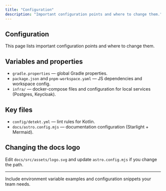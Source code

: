 ```yaml
---
title: "Configuration"
description: "Important configuration points and where to change them."
---
```


## Configuration

This page lists important configuration points and where to change them.

## Variables and properties

- `gradle.properties` — global Gradle properties.
- `package.json` and `pnpm-workspace.yaml` — JS dependencies and workspace config.
- `infra/` — docker-compose files and configuration for local services (Postgres, Keycloak).

## Key files

- `config/detekt.yml` — lint rules for Kotlin.
- `docs/astro.config.mjs` — documentation configuration (Starlight + Mermaid).

## Changing the docs logo

Edit `docs/src/assets/logo.svg` and update `astro.config.mjs` if you change the path.

---

Include environment variable examples and configuration snippets your team needs.
